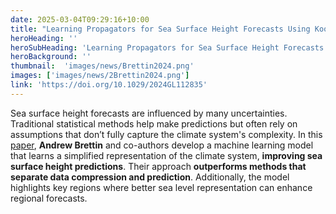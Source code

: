 ```yaml
---
date: 2025-03-04T09:29:16+10:00
title: "Learning Propagators for Sea Surface Height Forecasts Using Koopman Autoencoders"
heroHeading: ''
heroSubHeading: 'Learning Propagators for Sea Surface Height Forecasts Using Koopman Autoencoders'
heroBackground: ''
thumbnail:  'images/news/Brettin2024.png'
images: ['images/news/2Brettin2024.png']
link: 'https://doi.org/10.1029/2024GL112835'
---
```

Sea surface height forecasts are influenced by many uncertainties. Traditional statistical methods help make predictions but often rely on assumptions that don’t fully capture the climate system's complexity. In this [paper](https://doi.org/10.1029/2024GL112835), **Andrew Brettin** and co-authors develop a machine learning model that learns a simplified representation of the climate system, **improving sea surface height predictions**. Their approach **outperforms methods that separate data compression and prediction**. Additionally, the model highlights key regions where better sea level representation can enhance regional forecasts.